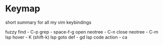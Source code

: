 # Keymap
short summary for all my vim keybindings

fuzzy find      - C-p
grep            - space-f-g
open neotree    - C-n
close neotree   - C-m
lsp hover       - K (shift-k)
lsp goto def    - gd
lsp code action - <space>ca

